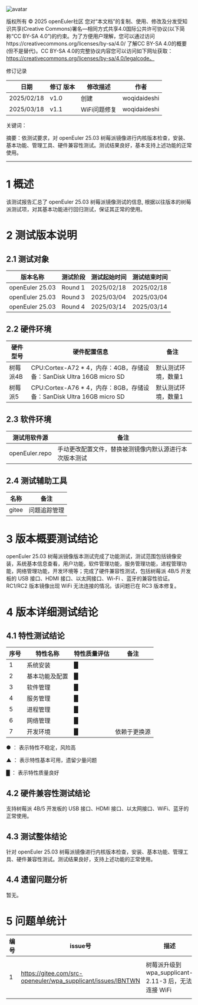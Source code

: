 ![avatar](../../images/openEuler.png)


版权所有 © 2025  openEuler社区
 您对“本文档”的复制、使用、修改及分发受知识共享(Creative Commons)署名—相同方式共享4.0国际公共许可协议(以下简称“CC BY-SA 4.0”)的约束。为了方便用户理解，您可以通过访问https://creativecommons.org/licenses/by-sa/4.0/ 了解CC BY-SA 4.0的概要 (但不是替代)。CC BY-SA 4.0的完整协议内容您可以访问如下网址获取：https://creativecommons.org/licenses/by-sa/4.0/legalcode。

修订记录

| 日期 | 修订   版本 | 修改描述 | 作者 |
| ---- | ----------- | -------- | ---- |
| 2025/02/18 | v1.0 | 创建 | woqidaideshi |
| 2025/03/18 | v1.1 | WiFi问题修复 | woqidaideshi |

关键词： 

摘要：依测试要求，对 openEuler 25.03 树莓派镜像进行内核版本检查，安装、基本功能、管理工具、硬件兼容性测试。测试结果良好，基本支持上述功能的正常使用。


***

# 1   概述

该测试报告汇总了 openEuler 25.03 树莓派镜像测试的信息, 根据以往版本的树莓派测试项，对其基本功能进行回归测试，保证其正常的使用。

# 2   测试版本说明

## 2.1  测试对象

| 版本名称 | 测试阶段 | 测试起始时间 | 测试结束时间 |
| -------- | ------------ | ------------ | -------- |
| openEuler 25.03 | Round 1 | 2025/02/18 | 2025/02/18 |
| openEuler 25.03 | Round 3 | 2025/03/04 | 2025/03/04 |
| openEuler 25.03 | Round 4 | 2025/03/14 | 2025/03/14 |

## 2.2  硬件环境

| 硬件型号 | 硬件配置信息 | 备注 |
| -------- | ------------ | ---- |
| 树莓派4B | CPU:Cortex-A72 * 4，内存：4GB，存储设备：SanDisk Ultra 16GB micro SD | 默认测试环境，数量1 |
| 树莓派5 | CPU:Cortex-A76 * 4，内存：8GB，存储设备：SanDisk Ultra 16GB micro SD | 默认测试环境，数量1 |

## 2.3  软件环境

| 测试用软件源 | 备注 |
| ----------- | ---- |
| openEuler.repo | 手动更改配置文件，替换被测镜像内默认源进行本次版本测试 |

## 2.4  测试辅助工具

| 名称 | 备注 |
| --- | ---- |
| gitee | 问题追踪管理 |

# 3   版本概要测试结论

openEuler 25.03 树莓派镜像版本测试完成了功能测试，测试范围包括镜像安装，系统基本信息查看，用户功能，软件管理功能，服务管理功能，进程管理功能，网络管理功能，开发环境等；完成了硬件兼容性测试，包括树莓派 4B/5 开发板的 USB 接口、HDMI 接口、以太网接口、Wi-Fi 、蓝牙的兼容性验证。RC1/RC2 版本镜像出现 WiFi 无法连接的情况。该问题已在 RC3 版本修复。

# 4   版本详细测试结论

## 4.1   特性测试结论

| 序号 | 特性名称 | 特性质量评估               | 备注     |
| ---- | -------- | -------------------------- | -------- |
| 1    | 系统安装 | █ |  |
| 2    | 基本功能及配置 | █ |  |
| 3    | 软件管理 | █ |  |
| 4    | 服务管理 | █ |  |
| 5    | 进程管理 | █ |  |
| 6    | 网络管理 | █ |  |
| 7    | 开发环境 | █ | 依赖于更换源 |

● ： 表示特性不稳定，风险高

▲ ： 表示特性基本可用，遗留少量问题

█ ： 表示特性质量良好

## 4.2   硬件兼容性测试结论

支持树莓派 4B/5 开发板的 USB 接口、HDMI 接口、以太网接口、WiFi、蓝牙的正常使用。

## 4.3   测试整体结论

针对 openEuler 25.03 树莓派镜像进行内核版本检查，安装、基本功能、管理工具、硬件兼容性测试。测试结果良好，支持上述功能的正常使用。

## 4.4   遗留问题分析

暂无。

# 5   问题单统计

| 编号 | issue号 | 描述 | 版本 | 备注 |
| ---- | ------- | ---- | ---- | ---- |
| 1 | https://gitee.com/src-openeuler/wpa_supplicant/issues/IBNTWN | 树莓派升级到 wpa_supplicant-2.11-3 后，无法连接 WiFi | wpa_supplicant-2.11-3.oe2503.aarch64 | 已在 wpa_supplicant-2.11-4.oe2503.aarch64 版本修复 |
